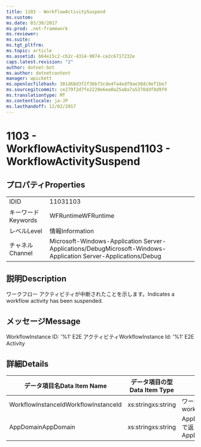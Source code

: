 ```yaml
---
title: 1103 - WorkflowActivitySuspend
ms.custom: 
ms.date: 03/30/2017
ms.prod: .net-framework
ms.reviewer: 
ms.suite: 
ms.tgt_pltfrm: 
ms.topic: article
ms.assetid: b64e15c2-cb2c-4314-9074-ce2c6717232e
caps.latest.revision: "2"
author: dotnet-bot
ms.author: dotnetcontent
manager: wpickett
ms.openlocfilehash: 381d68d3f2f36b73cde4fa4edf9ae38dc9ef1be7
ms.sourcegitcommit: ce279f2d7fe2220e6ea0a25a8a7a5370ddf8d9f0
ms.translationtype: MT
ms.contentlocale: ja-JP
ms.lasthandoff: 12/02/2017
---
```

# <a name="1103---workflowactivitysuspend"></a><span data-ttu-id="5b5de-102">1103 - WorkflowActivitySuspend</span><span class="sxs-lookup"><span data-stu-id="5b5de-102">1103 - WorkflowActivitySuspend</span></span>
## <a name="properties"></a><span data-ttu-id="5b5de-103">プロパティ</span><span class="sxs-lookup"><span data-stu-id="5b5de-103">Properties</span></span>  
  
|||  
|-|-|  
|<span data-ttu-id="5b5de-104">ID</span><span class="sxs-lookup"><span data-stu-id="5b5de-104">ID</span></span>|<span data-ttu-id="5b5de-105">1103</span><span class="sxs-lookup"><span data-stu-id="5b5de-105">1103</span></span>|  
|<span data-ttu-id="5b5de-106">キーワード</span><span class="sxs-lookup"><span data-stu-id="5b5de-106">Keywords</span></span>|<span data-ttu-id="5b5de-107">WFRuntime</span><span class="sxs-lookup"><span data-stu-id="5b5de-107">WFRuntime</span></span>|  
|<span data-ttu-id="5b5de-108">レベル</span><span class="sxs-lookup"><span data-stu-id="5b5de-108">Level</span></span>|<span data-ttu-id="5b5de-109">情報</span><span class="sxs-lookup"><span data-stu-id="5b5de-109">Information</span></span>|  
|<span data-ttu-id="5b5de-110">チャネル</span><span class="sxs-lookup"><span data-stu-id="5b5de-110">Channel</span></span>|<span data-ttu-id="5b5de-111">Microsoft-Windows-Application Server-Applications/Debug</span><span class="sxs-lookup"><span data-stu-id="5b5de-111">Microsoft-Windows-Application Server-Applications/Debug</span></span>|  
  
## <a name="description"></a><span data-ttu-id="5b5de-112">説明</span><span class="sxs-lookup"><span data-stu-id="5b5de-112">Description</span></span>  
 <span data-ttu-id="5b5de-113">ワークフロー アクティビティが中断されたことを示します。</span><span class="sxs-lookup"><span data-stu-id="5b5de-113">Indicates a workflow activity has been suspended.</span></span>  
  
## <a name="message"></a><span data-ttu-id="5b5de-114">メッセージ</span><span class="sxs-lookup"><span data-stu-id="5b5de-114">Message</span></span>  
 <span data-ttu-id="5b5de-115">WorkflowInstance ID: '%1' E2E アクティビティ</span><span class="sxs-lookup"><span data-stu-id="5b5de-115">WorkflowInstance Id: '%1' E2E Activity</span></span>  
  
## <a name="details"></a><span data-ttu-id="5b5de-116">詳細</span><span class="sxs-lookup"><span data-stu-id="5b5de-116">Details</span></span>  
  
|<span data-ttu-id="5b5de-117">データ項目名</span><span class="sxs-lookup"><span data-stu-id="5b5de-117">Data Item Name</span></span>|<span data-ttu-id="5b5de-118">データ項目の型</span><span class="sxs-lookup"><span data-stu-id="5b5de-118">Data Item Type</span></span>|<span data-ttu-id="5b5de-119">説明</span><span class="sxs-lookup"><span data-stu-id="5b5de-119">Description</span></span>|  
|--------------------|--------------------|-----------------|  
|<span data-ttu-id="5b5de-120">WorkflowInstanceId</span><span class="sxs-lookup"><span data-stu-id="5b5de-120">WorkflowInstanceId</span></span>|<span data-ttu-id="5b5de-121">xs:string</span><span class="sxs-lookup"><span data-stu-id="5b5de-121">xs:string</span></span>|<span data-ttu-id="5b5de-122">ワークフロー インスタンス ID。</span><span class="sxs-lookup"><span data-stu-id="5b5de-122">The workflow instance id.</span></span>|  
|<span data-ttu-id="5b5de-123">AppDomain</span><span class="sxs-lookup"><span data-stu-id="5b5de-123">AppDomain</span></span>|<span data-ttu-id="5b5de-124">xs:string</span><span class="sxs-lookup"><span data-stu-id="5b5de-124">xs:string</span></span>|<span data-ttu-id="5b5de-125">AppDomain.CurrentDomain.FriendlyName で返される文字列。</span><span class="sxs-lookup"><span data-stu-id="5b5de-125">The string returned by AppDomain.CurrentDomain.FriendlyName.</span></span>|
